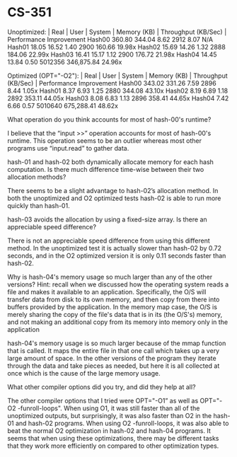 # CS-351

Unoptimized: |  Real  |  User  |  System  |  Memory (KB)  |  Throughput (KB/Sec)  |  Performance Improvement
Hash00         360.80   344.04     8.62        2912                 8.07                      N/A
Hash01         18.05    16.52      1.40        2900                160.66                    19.98x
Hash02         15.69    14.26      1.32        2888                184.06                    22.99x
Hash03         16.41    15.17      1.12        2900                176.72                    21.98x
Hash04         14.45    13.84      0.50       5012356            346,875.84                  24.96x




Optimized (OPT="-O2"): |  Real  |  User  |  System  |  Memory (KB)  |  Throughput (KB/Sec)  |  Performance Improvement
Hash00                   343.02   331.26     7.59         2896                8.44                     1.05x
Hash01                    8.37     6.93      1.25         2880               344.08                    43.10x
Hash02                    8.19     6.89      1.18         2892               353.11                    44.05x
Hash03                    8.08     6.83      1.13         2896               358.41                    44.65x
Hash04                    7.42     6.66      0.57        5010640             675,288.41                48.62x





What operation do you think accounts for most of hash-00's runtime?

I believe that the “input >>” operation accounts for most of hash-00's runtime. This operation seems to be an outlier whereas most other programs use “input.read” to gather data.




hash-01 and hash-02 both dynamically allocate memory for each hash computation. Is there much difference time-wise between their two allocation methods?

There seems to be a slight advantage to hash-02’s allocation method. In both the unoptimized and O2 optimized tests hash-02 is able to run more quickly than hash-01.




hash-03 avoids the allocation by using a fixed-size array.  Is there an appreciable speed difference?

There is not an appreciable speed difference from using this different method. In the unoptimized test it is actually slower than hash-02 by 0.72 seconds, and in the O2 optimized version it is only 0.11 seconds faster than hash-02.




Why is hash-04's memory usage so much larger than any of the other versions?  Hint: recall when we discussed how the operating system reads a file and makes it available to an application.  Specifically, the O/S will transfer data from disk to its own memory, and then copy from there into buffers provided by the application.  In the memory map case, the O/S is merely sharing the copy of the file's data that is in its (the O/S's) memory, and not making an additional copy from its memory into memory only in the application

hash-04's memory usage is so much larger because of the mmap function that is called. It maps the entire file in that one call which takes up a very large amount of space. In the other versions of the program they iterate through the data and take pieces as needed, but here it is all collected at once which is the cause of the large memory usage. 




What other compiler options did you try, and did they help at all?

The other compiler options that I tried were OPT="-O1” as well as OPT="-O2 -funroll-loops". When using O1, it was still faster than all of the unoptimized outputs, but surprisingly, it was also faster than O2 in the hash-01 and hash-02 programs. When using O2 -funroll-loops, it was also able to beat the normal O2 optimization in hash-02 and hash-04 programs. It seems that when using these optimizations, there may be different tasks that they work more efficiently on compared to other optimization types. 


